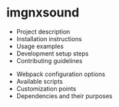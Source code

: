 # imgnxsound

<!-- ! Todo: README -->

- Project description
- Installation instructions
- Usage examples
- Development setup steps
- Contributing guidelines

<!-- ! Todo: Docs -->

- Webpack configuration options
- Available scripts
- Customization points
- Dependencies and their purposes

